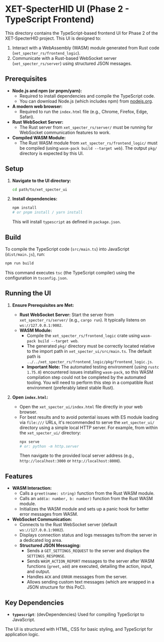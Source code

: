 # XET-SpecterHID UI (Phase 2 - TypeScript Frontend)

This directory contains the TypeScript-based frontend UI for Phase 2 of the XET-SpecterHID project. This UI is designed to:

1.  Interact with a WebAssembly (WASM) module generated from Rust code (`xet_specter_rs/frontend_logic`).
2.  Communicate with a Rust-based WebSocket server (`xet_specter_rs/server`) using structured JSON messages.

## Prerequisites

*   **Node.js and npm (or pnpm/yarn):**
    *   Required to install dependencies and compile the TypeScript code.
    *   You can download Node.js (which includes npm) from [nodejs.org](https://nodejs.org/).
*   **A modern web browser:**
    *   Required to run the `index.html` file (e.g., Chrome, Firefox, Edge, Safari).
*   **Rust WebSocket Server:**
    *   The Rust server from `xet_specter_rs/server/` must be running for WebSocket communication features to work.
*   **Compiled WASM Module:**
    *   The Rust WASM module from `xet_specter_rs/frontend_logic/` must be compiled (using `wasm-pack build --target web`). The output `pkg/` directory is expected by this UI.

## Setup

1.  **Navigate to the UI directory:**
    ```bash
    cd path/to/xet_specter_ui
    ```
2.  **Install dependencies:**
    ```bash
    npm install
    # or pnpm install / yarn install
    ```
    This will install `typescript` as defined in `package.json`.

## Build

To compile the TypeScript code (`src/main.ts`) into JavaScript (`dist/main.js`), run:

```bash
npm run build
```
This command executes `tsc` (the TypeScript compiler) using the configuration in `tsconfig.json`.

## Running the UI

1.  **Ensure Prerequisites are Met:**
    *   **Rust WebSocket Server:** Start the server from `xet_specter_rs/server/` (e.g., `cargo run`). It typically listens on `ws://127.0.0.1:9002`.
    *   **WASM Module:**
        *   Compile the `xet_specter_rs/frontend_logic` crate using `wasm-pack build --target web`.
        *   The generated `pkg/` directory must be correctly located relative to the import path in `xet_specter_ui/src/main.ts`. The default path is `../../xet_specter_rs/frontend_logic/pkg/frontend_logic.js`.
        *   **Important Note:** The automated testing environment (using `rustc 1.75.0`) encountered issues installing `wasm-pack`, so this WASM compilation step could not be completed by the automated tooling. You will need to perform this step in a compatible Rust environment (preferably latest stable Rust).

2.  **Open `index.html`:**
    *   Open the `xet_specter_ui/index.html` file directly in your web browser.
    *   For best results and to avoid potential issues with ES module loading via `file:///` URLs, it's recommended to serve the `xet_specter_ui/` directory using a simple local HTTP server. For example, from within the `xet_specter_ui/` directory:
        ```bash
        npx serve
        # or: python -m http.server
        ```
        Then navigate to the provided local server address (e.g., `http://localhost:3000` or `http://localhost:8000`).

## Features

*   **WASM Interaction:**
    *   Calls a `greet(name: string)` function from the Rust WASM module.
    *   Calls an `add(a: number, b: number)` function from the Rust WASM module.
    *   Initializes the WASM module and sets up a panic hook for better error messages from WASM.
*   **WebSocket Communication:**
    *   Connects to the Rust WebSocket server (default `ws://127.0.0.1:9002`).
    *   Displays connection status and logs messages to/from the server in a dedicated log area.
    *   **Structured JSON Messaging:**
        *   Sends a `GET_SETTINGS_REQUEST` to the server and displays the `SETTINGS_RESPONSE`.
        *   Sends `WASM_ACTION_REPORT` messages to the server after WASM functions (`greet`, `add`) are executed, detailing the action, input, and output.
        *   Handles `ACK` and `ERROR` messages from the server.
        *   Allows sending custom text messages (which are wrapped in a JSON structure for this PoC).

## Key Dependencies

*   **`typescript`**: (devDependencies) Used for compiling TypeScript to JavaScript.

The UI is structured with HTML, CSS for basic styling, and TypeScript for application logic.
```
